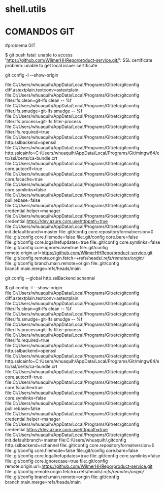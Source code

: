 # shell.utils



# COMANDOS GIT

#problema GIT

$ git push
fatal: unable to access 'https://github.com/WilmerHHRepo/product-service.git/': SSL certificate problem: unable to get local issuer certificate

 git config -l --show-origin

 file:C:/Users/whuaquih/AppData/Local/Programs/Git/etc/gitconfig diff.astextplain.textconv=astextplain
file:C:/Users/whuaquih/AppData/Local/Programs/Git/etc/gitconfig filter.lfs.clean=git-lfs clean -- %f
file:C:/Users/whuaquih/AppData/Local/Programs/Git/etc/gitconfig filter.lfs.smudge=git-lfs smudge -- %f
file:C:/Users/whuaquih/AppData/Local/Programs/Git/etc/gitconfig filter.lfs.process=git-lfs filter-process
file:C:/Users/whuaquih/AppData/Local/Programs/Git/etc/gitconfig filter.lfs.required=true
file:C:/Users/whuaquih/AppData/Local/Programs/Git/etc/gitconfig http.sslbackend=openssl
file:C:/Users/whuaquih/AppData/Local/Programs/Git/etc/gitconfig http.sslcainfo=C:/Users/whuaquih/AppData/Local/Programs/Git/mingw64/etc/ssl/certs/ca-bundle.crt
file:C:/Users/whuaquih/AppData/Local/Programs/Git/etc/gitconfig core.autocrlf=true
file:C:/Users/whuaquih/AppData/Local/Programs/Git/etc/gitconfig core.fscache=true
file:C:/Users/whuaquih/AppData/Local/Programs/Git/etc/gitconfig core.symlinks=false
file:C:/Users/whuaquih/AppData/Local/Programs/Git/etc/gitconfig pull.rebase=false
file:C:/Users/whuaquih/AppData/Local/Programs/Git/etc/gitconfig credential.helper=manager
file:C:/Users/whuaquih/AppData/Local/Programs/Git/etc/gitconfig credential.https://dev.azure.com.usehttppath=true
file:C:/Users/whuaquih/AppData/Local/Programs/Git/etc/gitconfig init.defaultbranch=master
file:.git/config        core.repositoryformatversion=0
file:.git/config        core.filemode=false
file:.git/config        core.bare=false
file:.git/config        core.logallrefupdates=true
file:.git/config        core.symlinks=false
file:.git/config        core.ignorecase=true
file:.git/config        remote.origin.url=https://github.com/WilmerHHRepo/product-service.git
file:.git/config        remote.origin.fetch=+refs/heads/*:refs/remotes/origin/*
file:.git/config        branch.main.remote=origin
file:.git/config        branch.main.merge=refs/heads/main


git config --global http.sslBackend schannel

$ git config -l --show-origin
file:C:/Users/whuaquih/AppData/Local/Programs/Git/etc/gitconfig diff.astextplain.textconv=astextplain
file:C:/Users/whuaquih/AppData/Local/Programs/Git/etc/gitconfig filter.lfs.clean=git-lfs clean -- %f
file:C:/Users/whuaquih/AppData/Local/Programs/Git/etc/gitconfig filter.lfs.smudge=git-lfs smudge -- %f
file:C:/Users/whuaquih/AppData/Local/Programs/Git/etc/gitconfig filter.lfs.process=git-lfs filter-process
file:C:/Users/whuaquih/AppData/Local/Programs/Git/etc/gitconfig filter.lfs.required=true
file:C:/Users/whuaquih/AppData/Local/Programs/Git/etc/gitconfig http.sslbackend=openssl
file:C:/Users/whuaquih/AppData/Local/Programs/Git/etc/gitconfig http.sslcainfo=C:/Users/whuaquih/AppData/Local/Programs/Git/mingw64/etc/ssl/certs/ca-bundle.crt
file:C:/Users/whuaquih/AppData/Local/Programs/Git/etc/gitconfig core.autocrlf=true
file:C:/Users/whuaquih/AppData/Local/Programs/Git/etc/gitconfig core.fscache=true
file:C:/Users/whuaquih/AppData/Local/Programs/Git/etc/gitconfig core.symlinks=false
file:C:/Users/whuaquih/AppData/Local/Programs/Git/etc/gitconfig pull.rebase=false
file:C:/Users/whuaquih/AppData/Local/Programs/Git/etc/gitconfig credential.helper=manager
file:C:/Users/whuaquih/AppData/Local/Programs/Git/etc/gitconfig credential.https://dev.azure.com.usehttppath=true
file:C:/Users/whuaquih/AppData/Local/Programs/Git/etc/gitconfig init.defaultbranch=master
file:C:/Users/whuaquih/.gitconfig       http.sslbackend=schannel
file:.git/config        core.repositoryformatversion=0
file:.git/config        core.filemode=false
file:.git/config        core.bare=false
file:.git/config        core.logallrefupdates=true
file:.git/config        core.symlinks=false
file:.git/config        core.ignorecase=true
file:.git/config        remote.origin.url=https://github.com/WilmerHHRepo/product-service.git
file:.git/config        remote.origin.fetch=+refs/heads/*:refs/remotes/origin/*
file:.git/config        branch.main.remote=origin
file:.git/config        branch.main.merge=refs/heads/main
